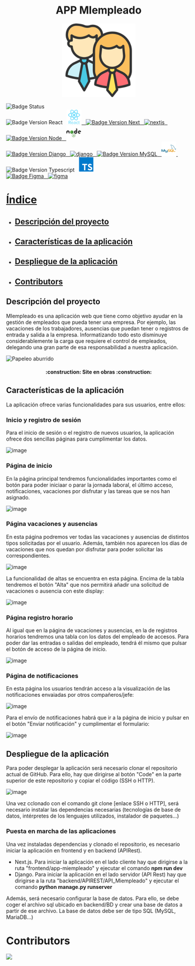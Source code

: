 <h1 align="center"> APP MIempleado </h1>
<p align="center">
  <img src="https://github.com/javieb/ProyectoFinal/blob/readme/documentacion/img/logo.png?raw=true" alt="Logo empresa" width="200" height="auto">
</p>

![Badge Status](https://img.shields.io/badge/STATUS-EN%20DESAROLLO-yellow)<br>
![Badge Version React](https://img.shields.io/badge/REACT-v18.3.1-087EA4) &nbsp; <a href="https://reactjs.org/" target="_blank" rel="noreferrer"> <img src="https://raw.githubusercontent.com/devicons/devicon/master/icons/react/react-original-wordmark.svg" alt="react" width="40" height="40"/> &nbsp; 
![Badge Version Next](https://img.shields.io/badge/NEXT-v14.2-black) &nbsp; <a href="https://nextjs.org/" target="_blank" rel="noreferrer"> <img src="https://cdn.worldvectorlogo.com/logos/nextjs-2.svg" alt="nextjs" width="40" height="40"/> </a> <a href="https://nodejs.org" target="_blank" rel="noreferrer"> &nbsp;
![Badge Version Node](https://img.shields.io/badge/NODE-v20.13.1-62B448) &nbsp; <img src="https://raw.githubusercontent.com/devicons/devicon/master/icons/nodejs/nodejs-original-wordmark.svg" alt="nodejs" width="40" height="40"/> </a> <a href="https://www.python.org" target="_blank" rel="noreferrer"><br>
![Badge Version Django](https://img.shields.io/badge/DJANGO-v5.0.6-2BA977) &nbsp; <img src="https://cdn.worldvectorlogo.com/logos/django.svg" alt="django" width="40" height="40"/> &nbsp;
![Badge Version MySQL](https://img.shields.io/badge/MYSQL-v8.0.36-blue) &nbsp; <a href="https://www.mysql.com/" target="_blank" rel="noreferrer"> <img src="https://raw.githubusercontent.com/devicons/devicon/master/icons/mysql/mysql-original-wordmark.svg" alt="mysql" width="40" height="40"/> </a> &nbsp;
![Badge Version Typescript](https://img.shields.io/badge/TYPESCRIPT-v5.4.5-3178C6) &nbsp; <a href="https://www.typescriptlang.org/" target="_blank" rel="noreferrer"> <img src="https://raw.githubusercontent.com/devicons/devicon/master/icons/typescript/typescript-original.svg" alt="typescript" width="40" height="40"/><br>
![Badge Figma](https://img.shields.io/badge/Desarrollo&nbsp;wireframe-Figma-3178C6) &nbsp; <a href="https://www.figma.com/" target="_blank" rel="noreferrer"> <img src="https://www.vectorlogo.zone/logos/figma/figma-icon.svg" alt="figma" width="40" height="40"/>

# Índice

- ## [Descripción del proyecto](#descripción-del-proyecto)
- ## [Características de la aplicación](#características-de-la-aplicación-1)
- ## [Despliegue de la aplicación](#despliegue-de-la-aplicación-1)
- ## [Contributors](#contributors-1)


## Descripción del proyecto
MIempleado es una aplicación web que tiene como objetivo ayudar en la gestión de empleados que pueda tener una empresa. Por ejemplo, las vacaciones de los trabajadores, ausencias que puedan tener o registros de entrada y salida a la empresa.
Informatizando todo esto disminuye considerablemente la carga que requiere el control de empleados, delegando una gran parte de esa responsabilidad a nuestra aplicación.

![Papeleo aburrido](https://github.com/javieb/ProyectoFinal/assets/145001884/a85bf9a9-681c-44a5-b2a5-9bc655dfdf6c)


<h4 align="center">
:construction: Site en obras :construction:
</h4>

## Características de la aplicación

La aplicación ofrece varias funcionalidades para sus usuarios, entre ellos:

### Inicio y registro de sesión
Para el inicio de sesión o el registro de nuevos usuarios, la aplicación ofrece dos sencillas páginas para cumplimentar los datos.

![image](https://github.com/javieb/ProyectoFinal/assets/145001884/431af9f0-86f2-4c0e-aa20-e74a6cbed1da)


### Página de inicio
En la página principal tendremos funcionalidades importantes como el botón para poder iniciaar o parar la jornada laboral, el último acceso, notificaciones, vacaciones por disfrutar y las tareas que se nos han asignado.

![image](https://github.com/javieb/ProyectoFinal/assets/145001884/aa59245f-b6bf-48bb-b52e-39bb4759db8e)


### Página vacaciones y ausencias
En esta página podremos ver todas las vacaciones y ausencias de distintos tipos solicitadas por el usuario. Además, también nos aparecen los días de vacaciones que nos quedan por disfrutar para poder solicitar las correspondientes. 

![image](https://github.com/javieb/ProyectoFinal/assets/145001884/63ed2e78-d70a-4747-8ffc-fa1d5d6c8aab)

La funcionalidad de altas se encuentra en esta página. Encima de la tabla tendremos el botón "Alta" que nos permitirá añadir una solicitud de vacaciones o ausencia con este display:

![image](https://github.com/javieb/ProyectoFinal/assets/145001884/360b00ac-4732-44af-ac4e-9500c8cfd172)


### Página registro horario
Al igual que en la página de vacaciones y ausencias, en la de registros horarios tendremos una tabla con los datos del empleado de accesos. Para poder dar las entradas o salidas del empleado, tendrá él mismo que pulsar el botón de acceso de la página de inicio.

![image](https://github.com/javieb/ProyectoFinal/assets/145001884/b552e4f4-b84f-4966-9acb-87d53b193be2)

### Página de notificaciones
En esta página los usuarios tendrán acceso a la visualización de las notificaciones envaiadas por otros compañeros/jefe:

![image](https://github.com/javieb/ProyectoFinal/assets/145001884/05f7a9c8-643c-4a69-ae00-e7b537d215c2)

Para el envío de notificaciones habrá que ir a la página de inicio y pulsar en el botón "Enviar notificación" y cumplimentar el formulario:

![image](https://github.com/javieb/ProyectoFinal/assets/145001884/c4f9028f-538b-4c2c-a7e9-314c72265f35)


## Despliegue de la aplicación
Para poder desplegar la aplicación será necesario clonar el repositorio actual de GitHub. Para ello, hay que dirigirse al botón "Code" en la parte superior de este repositorio y copiar el código (SSH o HTTP).

![image](https://github.com/javieb/ProyectoFinal/assets/145001884/d7be06bd-94c1-48ad-be97-5ec91275b34a)

Una vez cclonado con el comando git clone [enlace SSH o HTTP], será necesario instalar las dependencias necesarias (tecnologías de base de datos, intérpretes de los lenguajes utilizados, instalador de paquetes...)

### Puesta en marcha de las aplicaciones
Una vez instaladas dependencias y clonado el repositorio, es necesario iniciar la aplicación en frontend y en backend (APIRest).

- Next.js. Para iniciar la aplicación en el lado cliente hay que dirigirse a la ruta "frontend/app-miempleado" y ejecutar el comando **npm run dev**
- Django. Para iniciar la aplicación en el lado servidor (API Rest) hay que dirigirse a la ruta "backend/APIREST/API_Miempleado" y ejecutar el comando **python manage.py runserver**

Además, será necesario configurar la base de datos. Para ello, se debe coger el archivo sql ubicado en backend/BD y crear una base de datos a partir de ese archivo. La base de datos debe ser de tipo SQL (MySQL, MariaDB...)

<h1>Contributors</h1>
<a href="https://github.com/javieb/ProyectoFinal/graphs/contributors">
  <img src="https://contrib.rocks/image?repo=javieb/ProyectoFinal" />
</a>






